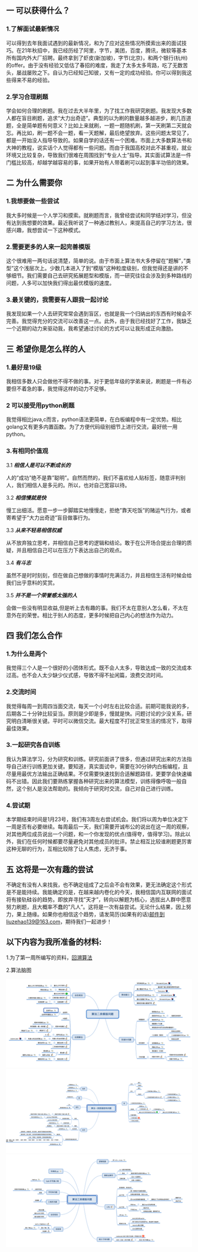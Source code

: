 ## 一 可以获得什么？
### 1.**了解面试最新情况**
可以得到去年我面试遇到的最新情况，和为了应对这些情况所摸索出来的面试技巧。在21年秋招中，我已经历经了阿里，字节，美团，百度，腾讯，微软等基本所有国内外大厂招聘。最终拿到了虾皮(新加坡)，字节(北京)，和两个银行(杭州)的offer。由于没有经验又低估了春招的难度，我走了太多太多弯路，吃了无数苦头，屡战屡败之下。自认为已经知己知彼，又有一定的成功经验。你可以得到我这些得来不易的经验。

### 2.**学习合理刷题**
学会如何合理的刷题。我在过去大半年里，为了找工作我研究刷题。我发现大多数人都在盲目刷题，追求“大力出奇迹”。典型的以为刷的数量越多越进步，刷几百道题，全是简单题有何意义？比如上来就刷，一题一题随机刷，第一天刷第二天就会忘。再比如，刷一题不会一题，看一天题解，最后绝望放弃。这些问题太常见了，都是一开始没人指导导致的。如果自学的话还有一个困难。市面上大多数算法书和大神的教程，说实话个人觉得都有一些问题。而由于我国高校对此不甚重视，就业环境又比较复杂，导致我们很难在周围找到“专业人士”指导。其实面试算法是一件门槛比较高，却越学越容易的事，如果开始有人带着刷可以起到事半功倍的效果。

## 二 为什么需要你
### 1.**我想要做一些尝试**
我大多时候是一个人学习和摸索。就刷题而言，我曾经尝试和同学结对学习，但没有达到我想要的效果。最近我听说了一种通过教别人，来提高自己的学习方法，很感兴趣，我想尝试一下这种模式。
### 2.**需要更多的人来一起完善模版**
这个很难用一两句话说清楚，简单的说。由于市面上算法书大多停留在”题解”，”类型”这个浅层次上。少数几本进入了到“模版”这种粒度级别，但我觉得还是讲的不够细节。我们需要自己去研究拓展题型和模版，而一研究往往会涉及到多种路线的问题，人多可以加快我们得出最优模版的速度。
### 3.**最关键的，我需要有人跟我一起讨论**
我发现如果一个人去研究常常会遇到盲区，也就是我一个归纳出的东西有时候会不完善。我觉得充分的交流可以改善这一点。此外，由于我已经找好了工作，我缺乏一个近期的动力来驱动我，我希望通过讨论的方式可以让我形成正向激励。

## 三 希望你是怎么样的人
### 1.**最好是19级**
我相信多数人只会做他不得不做的事。对于更低年级的学弟来说，刷题是一件有必要但不着急的事，我觉得这样的动力不足够。

### 2 **可以接受用python刷题**

我觉得相比java,c而言，python语法更简单，在白板编程中有一定优势。相比golang又有更多内置函数。为了方便代码级别细节上进行交流，最好统一用python。

### 3.**有相同价值观**

3.1 ***相信人是可以不断成长的***

人的”成功”绝不是靠”聪明”。自然而然的，我们不喜欢给人贴标签，随意评判别人，我们相信人是多元的。所以，也对自己宽容以待。

3.2 ***相信慢就是快***

慢工出细活。愿意一步一步脚踏实地慢慢走，拒绝”靠天吃饭”的赌运气行为，或者寄希望于”大力出奇迹”盲目做事行为。

3.3 ***从来不轻易相信权威***

从不放弃独立思考，并相信自己思考的逻辑和结论。敢于在公开场合提出合理的质疑，并且相信自己可以在压力下表达出自己的观点。

3.4 ***有斗志***

虽然不是时时刻刻，但在做自己想做的事情时充满活力，并且相信生活有时候会给我们出乎意料的奖赏。

3.5 ***并不是一个荣誉感太强的人***

会做一些没有明显收益,但是听上去有趣的事。我们不太在意别人怎么看，不太在意外在的荣誉。相比于别人的态度，更多时候把自己内心的想法作为动力。

## 四 我们怎么合作
### 1.**为什么是两个**

我觉得三个人是一个很好的小团体形式。既不会人太多，导致达成一致的交流成本过高。也不会人太少缺少仪式感，导致不得不扯闲篇，浪费交流时间。

### 2.**交流时间**

我觉得每周一到周四当面交流，每天一个小时左右比较合适。前期可能我说的多，后期各二十分钟比较妥当。原则是少即是多，慢就是快。问题讨论的少没关系，研究明白清晰很关键。平时可以微信交流。最大程度不打扰正常生活的情况下，取得最佳效果。

### 3.**一起研究各自训练**

我认为算法学习，分为研究和训练。研究前面讲了很多，但通过研究出来的方法指导自己进行训练更加关键。要知道，真实面试中，需要在30分钟内白板编程，且尽量用最优方法输出正确结果。不仅需要快速找到合适解题路径，更要学会快速编码不出错。因此我们要熟练掌握各种研究出来的算法模型，训练得像呼吸一般自然，这个别人是没法帮助的。我倾向于研究时交流，自己对自己进行训练。

### 4.**尝试期**

本学期结束时间是1月23号，我们有3周左右尝试机会。我们将以周为单位决定下一周是否有必要继续。每周最后一天，我们需要开诚布公的说出在这一周的观察，对其他两位成员说出一个问题，和一个你发现的优点(值得夸，值得学习)。除此以外，我们在任何时候都要尽量避免对其他成员的批评。禁止相互比较谁刷题更厉害这种无聊的行为，互相比较除了让人焦虑，无济于事。

## 五 这将是一次有趣的尝试

不确定有没有人来找我，也不确定组成了之后会不会有效果，更无法确定这个形式是不是能持续。我能确定的是，在越来越内卷化的今天，我相信国内互联网的面试将有接轨硅谷的趋势。即放弃寻找”天才”，转向以解题为核心，选拔出人群中愿意努力刷题，且大概率不蠢的”凡人”。这将是一次有益尝试。无论什么结果，因上努力，果上随缘。如果你也相信这个趋势，请发简历(如果有的话)邮件到liuzehao139@163.com，期待我们一起进步！

## 以下内容为我所准备的材料:
1.为了第一周所编写的资料，[回溯算法](./backtracking.md)

2.算法脑图

![算法二类](./pic/xmind1.png)
![算法一类](./pic/xmind2.png)
![算法三类](./pic/xmind3.png)